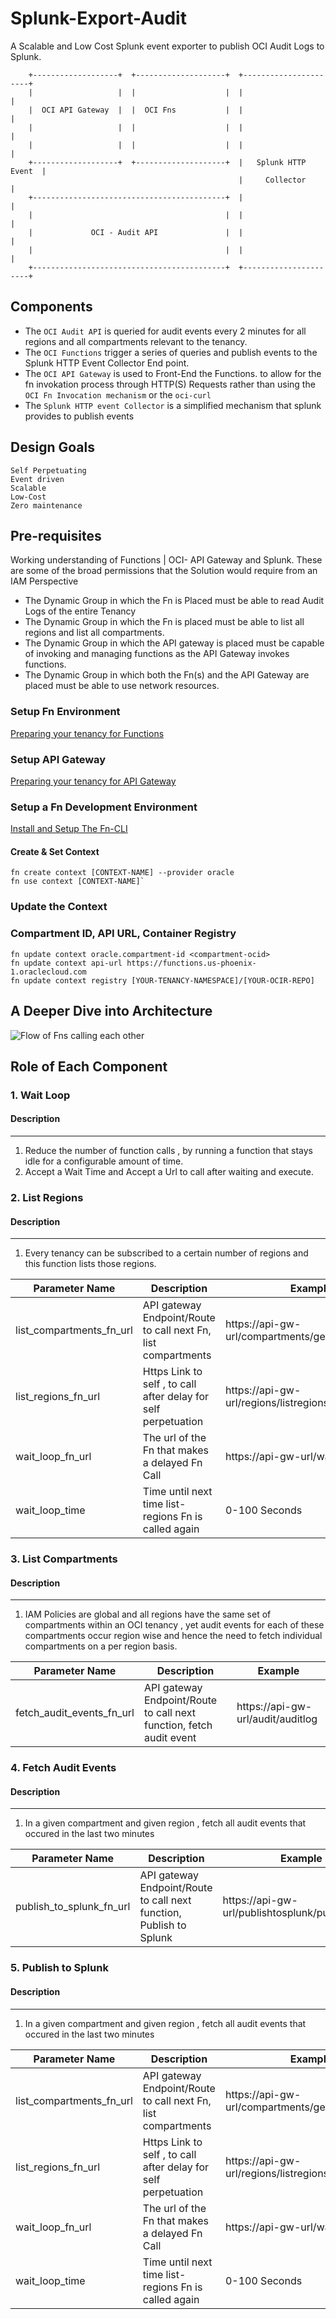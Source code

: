 # Splunk-Export-Audit

A Scalable and Low Cost Splunk event exporter to publish OCI Audit Logs to Splunk.
```
    +-------------------+  +--------------------+  +----------------------+
    |                   |  |                    |  |                      |
    |  OCI API Gateway  |  |  OCI Fns           |  |                      |
    |                   |  |                    |  |                      |
    |                   |  |                    |  |                      |
    +-------------------+  +--------------------+  |   Splunk HTTP Event  |
                                                   |     Collector        |
    +-------------------------------------------+  |                      |
    |                                           |  |                      |
    |             OCI - Audit API               |  |                      |
    |                                           |  |                      |
    +-------------------------------------------+  +----------------------+

```
## [](https://github.com/vamsiramakrishnan/splunk-export-audit#components)Components

-   The `OCI Audit API` is  queried for audit events every 2 minutes for all regions and all compartments relevant to the tenancy. 
-   The `OCI Functions` trigger a series of queries and publish events to the Splunk HTTP Event Collector End point.
-   The `OCI API Gateway` is used to Front-End the Functions. to allow for the fn invokation process through HTTP(S) Requests rather than using the `OCI Fn Invocation mechanism` or the `oci-curl`
- The `Splunk HTTP event Collector` is a simplified mechanism that splunk provides to publish events 

## Design Goals 
``` 
Self Perpetuating
Event driven 
Scalable 
Low-Cost
Zero maintenance
```
## Pre-requisites
Working understanding of Functions | OCI- API Gateway and Splunk. These are some of the broad permissions that the Solution would require from an IAM Perspective

 - The Dynamic Group in which the Fn is Placed must be able to read Audit Logs of the entire Tenancy
 - The Dynamic Group in which the Fn is placed must be able to list all regions and list all compartments. 
 - The Dynamic Group in which the API gateway is placed must be capable of invoking and managing functions as the API Gateway invokes functions. 
 - The Dynamic Group in which both the Fn(s) and the API Gateway are placed must be able to use network resources.

### [](https://github.com/vamsiramakrishnan/splunk-export-audit#setup-fn-environment)Setup Fn Environment

[Preparing your tenancy for Functions](https://docs.cloud.oracle.com/en-us/iaas/Content/Functions/Tasks/functionsconfiguringtenancies.htm)

### [](https://github.com/vamsiramakrishnan/splunk-export-audit#setup-api-gateway)Setup API Gateway

[Preparing your tenancy for API Gateway](https://docs.cloud.oracle.com/en-us/iaas/Content/APIGateway/Concepts/apigatewayprerequisites.htm)

### [](https://github.com/vamsiramakrishnan/splunk-export-audit#setup-a-fn-development-environment)Setup a Fn Development Environment

[Install and Setup The Fn-CLI](https://fnproject.io/tutorials/install/#DownloadandInstalltheFnCLI)

####  [](https://github.com/vamsiramakrishnan/splunk-export-audit#create--set-context)Create & Set Context

```
fn create context [CONTEXT-NAME] --provider oracle
fn use context [CONTEXT-NAME]`

```

### [](https://github.com/vamsiramakrishnan/splunk-export-audit#update-the-context)Update the Context

### [](https://github.com/vamsiramakrishnan/splunk-export-audit#compartment-id-api-url-container-registry)Compartment ID, API URL, Container Registry

```
fn update context oracle.compartment-id <compartment-ocid>
fn update context api-url https://functions.us-phoenix-1.oraclecloud.com
fn update context registry [YOUR-TENANCY-NAMESPACE]/[YOUR-OCIR-REPO]
```



## A Deeper Dive into Architecture

![Flow of Fns calling each other](https://github.com/vamsiramakrishnan/splunk-export-audit/blob/master/media/DeepDiveL1.png)


## Role of Each Component
### 1. Wait Loop 

#### Description 
--------------

 1. Reduce the number of function calls , by running a function that stays idle for a configurable amount of time.
 2. Accept a Wait Time and Accept a Url to call after waiting and execute.

### 2. List Regions

#### Description
---------------

1. Every tenancy can be subscribed to a certain number of regions and this function lists those regions.

|Parameter Name  |  Description|  Example |
|--|--|--| 
| list_compartments_fn_url | API gateway Endpoint/Route to call next Fn, list compartments  | https://api-gw-url/compartments/getcompartments
| list_regions_fn_url | Https Link to self , to call after delay for self perpetuation| https://api-gw-url/regions/listregions
| wait_loop_fn_url | The url of the Fn that makes a delayed Fn Call |https://api-gw-url/wait/waitloop
| wait_loop_time | Time until next time list-regions Fn is called again | 0-100 Seconds

### 3. List Compartments

#### Description
---------------

1. IAM Policies are global and all regions have the same set of compartments within an OCI tenancy , yet audit events for each of these compartments occur region wise and hence the need to fetch individual compartments on a per region basis.

|Parameter Name  |  Description|  Example |
|--|--|--| 
| fetch_audit_events_fn_url| API gateway Endpoint/Route to call next function, fetch audit event | https://api-gw-url/audit/auditlog

### 4. Fetch Audit Events

#### Description
---------------

1. In a given compartment and given region , fetch all audit events that occured in the last two minutes

|Parameter Name  |  Description|  Example |
|--|--|--| 
| publish_to_splunk_fn_url| API gateway Endpoint/Route to call next function, Publish to Splunk | https://api-gw-url/publishtosplunk/pushtosplunk

### 5. Publish to Splunk 
#### Description
---------------

1. In a given compartment and given region , fetch all audit events that occured in the last two minutes

|Parameter Name  |  Description|  Example |
|--|--|--| 
| list_compartments_fn_url | API gateway Endpoint/Route to call next Fn, list compartments  | https://api-gw-url/compartments/getcompartments
| list_regions_fn_url | Https Link to self , to call after delay for self perpetuation| https://api-gw-url/regions/listregions
| wait_loop_fn_url | The url of the Fn that makes a delayed Fn Call |https://api-gw-url/wait/waitloop
| wait_loop_time | Time until next time list-regions Fn is called again | 0-100 Seconds
